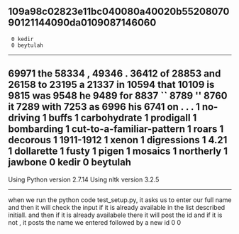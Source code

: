 109a98c02823e11bc040080a40020b5520807090121144090da0109087146060
-----------------------------
     0 kedir
     0 beytulah
-----------------------------
 69971 the
 58334 ,
 49346 .
 36412 of
 28853 and
 26158 to
 23195 a
 21337 in
 10594 that
 10109 is
  9815 was
  9548 he
  9489 for
  8837 ``
  8789 ''
  8760 it
  7289 with
  7253 as
  6996 his
  6741 on
     . 
     . 
     . 
     1 no-driving
     1 buffs
     1 carbohydrate
     1 prodigall
     1 bombarding
     1 cut-to-a-familiar-pattern
     1 roars
     1 decorous
     1 1911-1912
     1 xenon
     1 digressions
     1 4.21
     1 dollarette
     1 fusty
     1 pigen
     1 mosaics
     1 northerly
     1 jawbone
     0 kedir
     0 beytulah
-----------------------------
Using Python version 2.7.14
Using nltk version 3.2.5

------------------------------
when we run the python code test_setup.py, it asks us to enter our full name and then it will check the input if it is 
already available in the list described initiall. and then if it is already availabele there it will post the id and if it is not ,
it posts the name we entered followed by a new id 0 0 